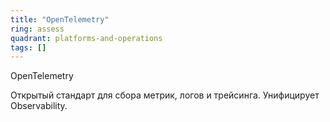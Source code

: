 ```yaml
---
title: "OpenTelemetry"
ring: assess
quadrant: platforms-and-operations
tags: []
---
```


OpenTelemetry

Открытый стандарт для сбора метрик, логов и трейсинга. Унифицирует Observability.

